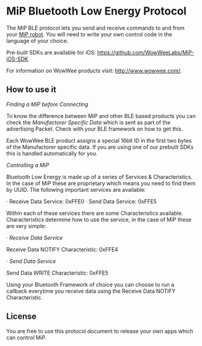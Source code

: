 MiP Bluetooth Low Energy Protocol
===============

The MiP BLE protocol lets you send and receive commands to and from your [MiP robot](http://www.meetmip.com). You will need to write your own control code in the language of your choice.

Pre-built SDKs are available for iOS: https://github.com/WowWeeLabs/MiP-iOS-SDK

For information on WowWee products visit: http://www.wowwee.com/.

How to use it
-----------------------------------------------

*Finding a MiP before Connecting*

To know the difference between MiP and other BLE based products you can check the *Manufactorer Specific Data* which is sent as part of the advertising Packet. Check with your BLE framework on how to get this.

Each WowWee BLE product assigns a special 16bit ID in the first two bytes of the Manufactorer specific data. If you are using one of our prebuilt SDKs this is handled automatically for you.

*Controlling a MiP*

Bluetooth Low Energy is made up of a series of Services & Characteristics. In the case of MiP these are proprietary which means you need to find them by UUID. The following important services are available:

·  Receive Data Service: 0xFFE0
·  Send Data Service: 0xFFE5

Within each of these services there are some Characteristics available. Characteristics determine how to use the service, in the case of MiP these are very simple:

*·  Receive Data Service*

  Receive Data NOTIFY Characteristic: 0xFFE4
  
*·  Send Data Service*

  Send Data WRITE Characteristic: 0xFFE5
  
Using your Bluetooth Framework of choice you can choose to run a callback everytime you receive data using the Receive Data NOTIFY Characteristic.
  
License
-----------------------------------------------

You are free to use this protocol document to release your own apps which can control MiP.
